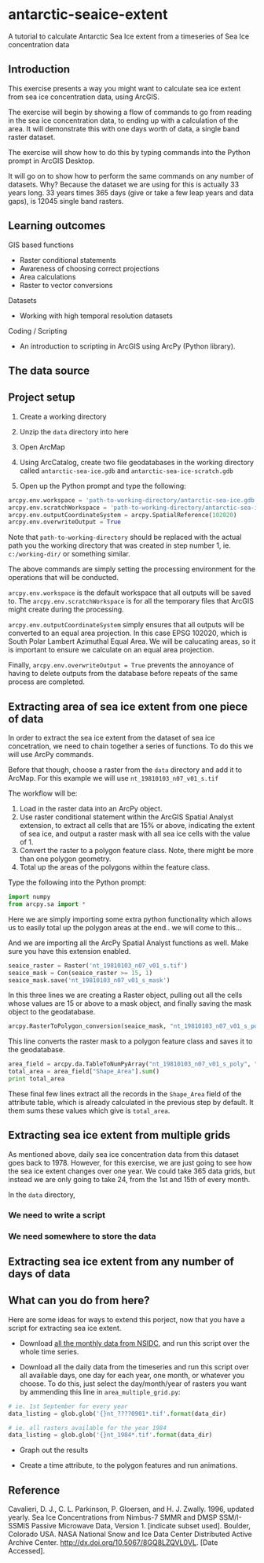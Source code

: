 # antarctic-seaice-extent
A tutorial to calculate Antarctic Sea Ice extent from a timeseries of Sea Ice concentration data

## Introduction

This exercise presents a way you might want to calculate sea ice extent from sea ice concentration data, using ArcGIS.

The exercise will begin by showing a flow of commands to go from reading in the sea ice concentration data, to ending up with a calculation of the area. It will demonstrate this with one days worth of data, a single band raster dataset. 

The exercise will show how to do this by typing commands into the Python prompt in ArcGIS Desktop. 

It will go on to show how to perform the same commands on any number of datasets. Why? Because the dataset we are using for this is actually 33 years long. 33 years times 365 days (give or take a few leap years and data gaps), is 12045 single band rasters. 

## Learning outcomes

GIS based functions
* Raster conditional statements
* Awareness of choosing correct projections
* Area calculations
* Raster to vector conversions

Datasets
* Working with high temporal resolution datasets

Coding / Scripting
* An introduction to scripting in ArcGIS using ArcPy (Python library). 

## The data source

## Project setup

1. Create a working directory

2. Unzip the `data` directory into here

3. Open ArcMap

4. Using ArcCatalog, create two file geodatabases in the working directory called `antarctic-sea-ice.gdb` and `antarctic-sea-ice-scratch.gdb`

5. Open up the Python prompt and type the following:
```python
arcpy.env.workspace = 'path-to-working-directory/antarctic-sea-ice.gdb'
arcpy.env.scratchWorkspace = 'path-to-working-directory/antarctic-sea-ice-scratch.gdb'
arcpy.env.outputCoordinateSystem = arcpy.SpatialReference(102020)
arcpy.env.overwriteOutput = True

```
Note that `path-to-working-directory` should be replaced with the actual path you the working directory that was created in step number 1, ie. `c:/working-dir/` or something similar. 

The above commands are simply setting the processing environment for the operations that will be conducted. 

`arcpy.env.workspace` is the default workspace that all outputs will be saved to. The `arcpy.env.scratchWorkspace` is for all the temporary files that ArcGIS might create during the processing. 

`arcpy.env.outputCoordinateSystem` simply ensures that all outputs will be converted to an equal area projection. In this case EPSG 102020, which is South Polar Lambert Azimuthal Equal Area. We will be calucating areas, so it is important to ensure we calculate on an equal area projection. 

Finally, `arcpy.env.overwriteOutput = True` prevents the annoyance of having to delete outputs from the database before repeats of the same process are completed.  


## Extracting area of sea ice extent from one piece of data

In order to extract the sea ice extent from the dataset of sea ice concetration, we need to chain together a series of functions. To do this we will use ArcPy commands.

Before that though, choose a raster from the `data` directory and add it to ArcMap. For this example we will use `nt_19810103_n07_v01_s.tif`

The workflow will be:

1. Load in the raster data into an ArcPy object.
2. Use raster conditional statement within the ArcGIS Spatial Analyst extension, to extract all cells that are 15% or above, indicating the extent of sea ice, and output a raster mask with all sea ice cells with the value of 1.
3. Convert the raster to a polygon feature class. Note, there might be more than one polygon geometry. 
4. Total up the areas of the polygons within the feature class. 

Type the following into the Python prompt:

```python
import numpy
from arcpy.sa import *

```
Here we are simply importing some extra python functionality which allows us to easily total up the polygon areas at the end.. we will come to this...

And we are importing all the ArcPy Spatial Analyst functions as well. Make sure you have this extension enabled. 

```python
seaice_raster = Raster('nt_19810103_n07_v01_s.tif')
seaice_mask = Con(seaice_raster >= 15, 1)
seaice_mask.save('nt_19810103_n07_v01_s_mask')
```
In this three lines we are creating a Raster object, pulling out all the cells whose values are 15 or above to a mask object, and finally saving the mask object to the geodatabase. 

```python
arcpy.RasterToPolygon_conversion(seaice_mask, "nt_19810103_n07_v01_s_poly")
```

This line converts the raster mask to a polygon feature class and saves it to the geodatabase.

```python
area_field = arcpy.da.TableToNumPyArray("nt_19810103_n07_v01_s_poly", "Shape_Area")
total_area = area_field["Shape_Area"].sum()
print total_area

```

These final few lines extract all the records in the `Shape_Area` field of the attribute table, which is already calculated in the previous step by default. It them sums these values which give is `total_area`. 

## Extracting sea ice extent from multiple grids

As mentioned above, daily sea ice concentration data from this dataset goes back to 1978. However, for this exercise, we are just going to see how the sea ice extent changes over one year. We could take 365 data grids, but instead we are only going to take 24, from the 1st and 15th of every month. 

In the `data` directory, 

### We need to write a script

### We need somewhere to store the data

## Extracting sea ice extent from any number of days of data

## What can you do from here?

Here are some ideas for ways to extend this porject, now that you have a script for extracting sea ice extent. 

* Download [all the monthly data from NSIDC](https://nsidc.org/data/nsidc-0051), and run this script over the whole time series. 

* Download all the daily data from the timeseries and run this script over all available days, one day for each year, one month, or whatever you choose. To do this, just select the day/month/year of rasters you want by ammending this line in `area_multiple_grid.py`:

```python
# ie. 1st September for every year
data_listing = glob.glob('{}nt_????0901*.tif'.format(data_dir)

# ie. all rasters available for the year 1984
data_listing = glob.glob('{}nt_1984*.tif'.format(data_dir)

```

* Graph out the results

* Create a time attribute, to the polygon features and run animations. 


## Reference

Cavalieri, D. J., C. L. Parkinson, P. Gloersen, and H. J. Zwally. 1996, updated yearly. Sea Ice Concentrations from Nimbus-7 SMMR and DMSP SSM/I-SSMIS Passive Microwave Data, Version 1. [indicate subset used]. Boulder, Colorado USA. NASA National Snow and Ice Data Center Distributed Active Archive Center. http://dx.doi.org/10.5067/8GQ8LZQVL0VL. [Date Accessed].
